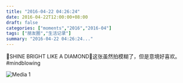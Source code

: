 ```yaml
---
title: "2016-04-22 04:26:24"
date: 2016-04-22T12:00:00+08:00
draft: false
categories: ["moments","2016","2016-04"]
tags: ["朋友圈","生活记录"]
summary: "2016-04-22 04:26:24..."
---
```


💎SHINE BRIGHT LIKE A DIAMOND💎这张虽然拍模糊了，但是意境好喜欢。#mindblowing

![Media 1](/Moments/photos/2016-04-22/201604220426240.jpg)

